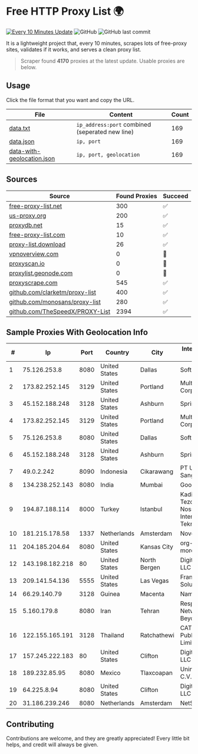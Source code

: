 
# Free HTTP Proxy List 🌍

[![Every 10 Minutes Update](https://github.com/mertguvencli/http-proxy-list/actions/workflows/main.yml/badge.svg?branch=main)](https://github.com/mertguvencli/http-proxy-list/actions/workflows/main.yml)
![GitHub](https://img.shields.io/github/license/mertguvencli/http-proxy-list)
![GitHub last commit](https://img.shields.io/github/last-commit/mertguvencli/http-proxy-list)

It is a lightweight project that, every 10 minutes, scrapes lots of free-proxy sites, validates if it works, and serves a clean proxy list.


> Scraper found **4170** proxies at the latest update. Usable proxies are below.

## Usage

Click the file format that you want and copy the URL.


|File|Content|Count|
|----|-------|-----|
|[data.txt](https://raw.githubusercontent.com/mertguvencli/http-proxy-list/main/proxy-list/data.txt)|`ip_address:port` combined (seperated new line)|169|
|[data.json](https://raw.githubusercontent.com/mertguvencli/http-proxy-list/main/proxy-list/data.json)|`ip, port`|169|
|[data-with-geolocation.json](https://raw.githubusercontent.com/mertguvencli/http-proxy-list/main/proxy-list/data-with-geolocation.json)|`ip, port, geolocation`|169|

## Sources

|Source|Found Proxies|Succeed|
|------|-------------|-------|
|[free-proxy-list.net](https://free-proxy-list.net)|300|✅|
|[us-proxy.org](https://www.us-proxy.org)|200|✅|
|[proxydb.net](http://proxydb.net)|15|✅|
|[free-proxy-list.com](https://free-proxy-list.com/?page=&port=&type%5B%5D=http&type%5B%5D=https&up_time=0&search=Search)|10|✅|
|[proxy-list.download](https://www.proxy-list.download/HTTP)|26|✅|
|[vpnoverview.com](https://vpnoverview.com/privacy/anonymous-browsing/free-proxy-servers)|0|🚫|
|[proxyscan.io](https://www.proxyscan.io)|0|🚫|
|[proxylist.geonode.com](https://proxylist.geonode.com/api/proxy-list?limit=300&page=1&sort_by=lastChecked&sort_type=desc&protocols=http,https)|0|🚫|
|[proxyscrape.com](https://api.proxyscrape.com/v2/?request=displayproxies&protocol=http&timeout=10000&country=all&ssl=all&anonymity=all)|545|✅|
|[github.com/clarketm/proxy-list](https://raw.githubusercontent.com/clarketm/proxy-list/master/proxy-list-raw.txt)|400|✅|
|[github.com/monosans/proxy-list](https://raw.githubusercontent.com/monosans/proxy-list/main/proxies/http.txt)|280|✅|
|[github.com/TheSpeedX/PROXY-List](https://raw.githubusercontent.com/TheSpeedX/PROXY-List/master/http.txt)|2394|✅|


## Sample Proxies With Geolocation Info

|#|Ip|Port|Country|City|Internet Service Provider|
|-|--|----|-------|----|-------------------------|
|1|75.126.253.8|8080|United States|Dallas|SoftLayer|
|2|173.82.252.145|3129|United States|Portland|Multacom Corporation|
|3|45.152.188.248|3128|United States|Ashburn|Sprint|
|4|173.82.252.145|3129|United States|Portland|Multacom Corporation|
|5|75.126.253.8|8080|United States|Dallas|SoftLayer|
|6|45.152.188.248|3128|United States|Ashburn|Sprint|
|7|49.0.2.242|8090|Indonesia|Cikarawang|PT Usaha Adi Sanggoro|
|8|134.238.252.143|8080|India|Mumbai|Google LLC|
|9|194.87.188.114|8000|Turkey|Istanbul|Kadir Huseyin Tezcan Nosspeed Internet Teknolojileri|
|10|181.215.178.58|1337|Netherlands|Amsterdam|NovoServe B.V.|
|11|204.185.204.64|8080|United States|Kansas City|org-morenet.more.net|
|12|143.198.182.218|80|United States|North Bergen|DigitalOcean, LLC|
|13|209.141.54.136|5555|United States|Las Vegas|FranTech Solutions|
|14|66.29.140.79|3128|Guinea|Macenta|Namecheap, Inc.|
|15|5.160.179.8|8080|Iran|Tehran|Respina Networks & Beyond PJSC|
|16|122.155.165.191|3128|Thailand|Ratchathewi|CAT Telecom Public Company Limited|
|17|157.245.222.183|80|United States|Clifton|DigitalOcean, LLC|
|18|189.232.85.95|8080|Mexico|Tlaxcoapan|Uninet S.A. de C.V.|
|19|64.225.8.94|8080|United States|Clifton|DigitalOcean, LLC|
|20|31.186.239.246|8080|Netherlands|Amsterdam|NetSkope Inc|



## Contributing

Contributions are welcome, and they are greatly appreciated! Every
little bit helps, and credit will always be given.

